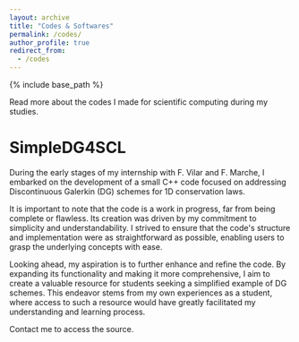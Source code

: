 ```yaml
---
layout: archive
title: "Codes & Softwares"
permalink: /codes/
author_profile: true
redirect_from:
  - /codes
---
```


{% include base_path %}

Read more about the codes I made for scientific computing during my studies.

SimpleDG4SCL
=======

During the early stages of my internship with F. Vilar and F. Marche, I embarked on the development of a small C++ code focused on addressing Discontinuous Galerkin (DG) schemes for 1D conservation laws. 

It is important to note that the code is a work in progress, far from being complete or flawless. Its creation was driven by my commitment to simplicity and understandability. I strived to ensure that the code's structure and implementation were as straightforward as possible, enabling users to grasp the underlying concepts with ease.

Looking ahead, my aspiration is to further enhance and refine the code. By expanding its functionality and making it more comprehensive, I aim to create a valuable resource for students seeking a simplified example of DG schemes. This endeavor stems from my own experiences as a student, where access to such a resource would have greatly facilitated my understanding and learning process.

Contact me to access the source.
